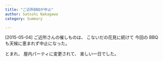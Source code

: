 ```yaml
---
title: "ご近所BBQが中止"
author: Satoshi Nakagawa
category: Summary

---
```


[2015-05-04]  ご近所さんの催しものは、
こないだの花見に続けて
今回の BBQ も天候に恵まれず中止になった。

 とまれ、
屋内パーティに変更されて、
楽しい一日でした。

